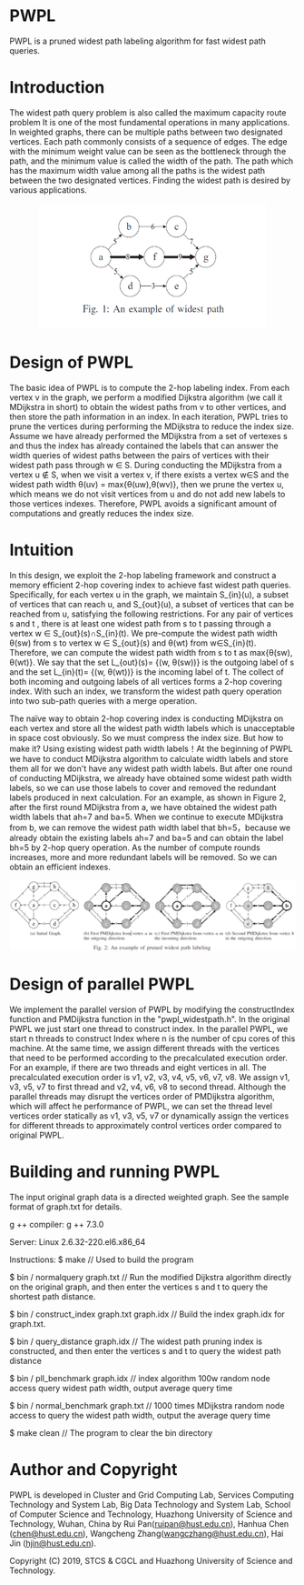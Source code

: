 # PWPL
PWPL is a pruned widest path labeling algorithm for fast widest path queries.
# Introduction
The widest path query problem is also called the maximum capacity route problem It is one of the most fundamental operations in many applications. In weighted graphs, there can be multiple paths between two designated vertices. Each path commonly consists of a sequence of edges. The edge with the minimum weight value can be seen as the bottleneck through the path, and the minimum value is called the width of the path. The path which has the maximum width value among all the paths is the widest path between the two designated vertices. Finding the widest path is desired by various applications.

<div align=center><img width="400" height="222" src="figure1.jpg"/></div>
 


# Design of PWPL
The basic idea of PWPL is to compute the 2-hop labeling index. From each vertex v in the graph, we perform a modified Dijkstra algorithm (we call it MDijkstra in short) to obtain the widest paths from v to other vertices, and then store the path information in an index. In each iteration, PWPL tries to prune the vertices during performing the MDijkstra to reduce the index size. Assume we have already performed the MDijkstra from a set of vertexes s and thus the index has already contained the labels that can answer the width queries of widest paths between the pairs of vertices with their widest path pass through w ∈ S. During conducting the MDijkstra from a vertex u ∉ S, when we visit a vertex v, if there exists a vertex w∈S and the widest path width θ(uv) = max{θ(uw),θ(wv)}, then we prune the vertex u, which means we do not visit vertices from u and do not add new labels to those vertices indexes. Therefore, PWPL avoids a significant amount of computations and greatly reduces the index size.

# Intuition 

In this design, we exploit the 2-hop labeling framework and construct a memory efficient 2-hop covering index to achieve fast widest path queries. Specifically, for each vertex u in the graph, we maintain S_{in}(u), a subset of vertices that can reach u, and S_{out}(u), a subset of vertices that can be reached from u, satisfying the following restrictions. For any pair of vertices s and t , there is at least one widest path from s to t passing through a vertex w ∈ S_{out}(s)∩S_{in}(t). We pre-compute the widest path width θ(sw) from s to vertex w ∈ S_{out}(s) and θ(wt) from w∈S_{in}(t). Therefore, we can compute the widest path width from s to t as max{θ(sw), θ(wt)}. We say that the set L_{out}(s)= {(w, θ(sw))} is the outgoing label of s and the set L_{in}(t)= {(w, θ(wt))} is the incoming label of t. The collect of both incoming and outgoing labels of all vertices forms a 2-hop covering index. With such an index, we transform the widest path query operation into two sub-path queries with a merge operation. 

The naïve way to obtain 2-hop covering index is conducting MDijkstra on each vertex and store all the widest path width labels which is unacceptable in space cost obviously. So we must compress the index size. But how to make it? Using existing widest path width labels！At the beginning of PWPL we have to conduct MDijkstra algorithm to calculate width labels and store them all for we don't have any widest path width labels. But after one round of conducting MDijkstra, we already have obtained some widest path width labels, so we can use those labels to cover and removed the redundant labels produced in next calculation. For an example, as shown in Figure 2, after the first round MDijkstra from a, we have obtained the widest path width labels that ah=7 and ba=5. When we continue to execute MDijkstra from b, we can remove the widest path width label that bh=5，because we already obtain the existing labels ah=7 and ba=5 and can obtain the label bh=5 by 2-hop query operation. As the number of compute rounds increases, more and more redundant labels will be removed. So we can obtain an efficient indexes.

![image](figure2.jpg)

# Design of parallel PWPL
We implement the parallel version of PWPL by modifying the constructIndex function and PMDijkstra function in the "pwpl_widestpath.h". In the original PWPL we just start one thread to construct index. In the parallel PWPL, we start n threads to construct Index where n is the number of cpu cores of this machine. At the same time, we assign different threads with the vertices that need to be performed according to the precalculated execution order. For an example, if there are two threads and eight vertices in all. The precalculated execution order is v1, v2, v3, v4, v5, v6, v7, v8. We assign v1, v3, v5, v7 to first thread and v2, v4, v6, v8 to second thread. Although the parallel threads may disrupt the vertices order of PMDijkstra algorithm, which will affect he performance of PWPL, we can set the thread level vertices order statically as v1, v3, v5, v7 or dynamically assign the vertices for different threads to approximately control vertices order compared to original PWPL.

# Building and running PWPL
The input original graph data is a directed weighted graph. See the sample format of graph.txt for details.

g ++ compiler: g ++ 7.3.0

Server: Linux 2.6.32-220.el6.x86_64

Instructions:
$ make // Used to build the program

$ bin / normalquery graph.txt // Run the modified Dijkstra algorithm directly on the original graph, and then enter the vertices s and t to query the shortest path distance.

$ bin / construct_index graph.txt graph.idx // Build the index graph.idx for graph.txt.

$ bin / query_distance graph.idx // The widest path pruning index is constructed, and then enter the vertices s and t to query the widest path distance

$ bin / pll_benchmark graph.idx // index algorithm 100w random node access query widest path width, output average query time

$ bin / normal_benchmark graph.txt // 1000 times MDijkstra random node access to query the widest path width, output the average query time

$ make clean // The program to clear the bin directory

# Author and Copyright
PWPL is developed in Cluster and Grid Computing Lab, Services Computing Technology and System Lab, Big Data Technology and System Lab, School of Computer Science and Technology, Huazhong University of Science and Technology, Wuhan, China by Rui Pan(ruipan@hust.edu.cn), Hanhua Chen (chen@hust.edu.cn), Wangcheng Zhang(wangczhang@hust.edu.cn), Hai Jin (hjin@hust.edu.cn).

Copyright (C) 2019, STCS & CGCL and Huazhong University of Science and Technology.
